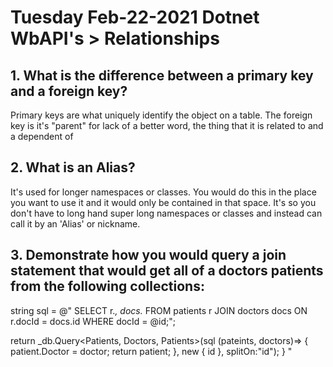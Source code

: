 # Tuesday Feb-22-2021 Dotnet WbAPI's > Relationships


## 1. What is the difference between a primary key and a foreign key?

Primary keys are what uniquely identify the object on a table. The foreign key is it's "parent" for lack of a better word, the thing that it is related to and a dependent of 

## 2. What is an Alias?

It's used for longer namespaces or classes. You would do this in the place you want to use it and it would only be contained in that space. It's so you don't have to long hand super long namespaces or classes and instead can call it by an 'Alias' or nickname. 

## 3. Demonstrate how you would query a join statement that would get all of a doctors patients from the following collections: 

<!-- CREATE TABLE doctors (
  id INT NOT NULL AUTO_INCREMENT,
  -- CODE OMITTED
  PRIMARY KEY (id)
)

CREATE TABLE patients (
  id INT NOT NULL AUTO_INCREMENT,
  -- CODE OMITTED
  PRIMARY KEY (id)
)

CREATE TABLE doctors (
  id INT NOT NULL AUTO_INCREMENT,
  doctorId INT NOT NULL,
  patientId INT NOT NULL,

  FOREIGN KEY (doctorId)
    REFERENCES doctors(id),
  FOREIGN KEY (patientId)
    REFERENCES patients(id),
) -->

string sql = @"
SELECT 
r.*, 
docs.*
FROM patients r
JOIN doctors docs ON r.docId = docs.id
WHERE docId = @id;";

return _db.Query<Patients, Doctors, Patients>(sql (pateints, doctors)=> 
{
    patient.Doctor = doctor;
    return patient;
}, new { id }, splitOn:"id");
}
"


